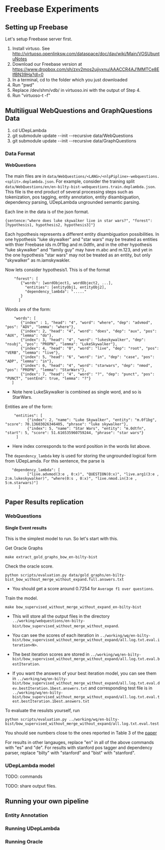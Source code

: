 # Freebase Experiments

## Setting up Freebase

Let's setup Freebase server first.

1. Install virtuso. See http://virtuoso.openlinksw.com/dataspace/doc/dav/wiki/Main/VOSUbuntuNotes
2. Download our Freebase version at https://www.dropbox.com/sh/zxv2mos2ujjyxnu/AAACCR4AJ1MMTCe8ElfBN39Ha?dl=0
3. In a terminal, cd to the folder which you just downloaded
4. Run "pwd"
5. Replace /dev/shm/vdb/ in virtuoso.ini with the output of Step 4.
6. Run "virtuoso-t -f"

## Multiligual WebQuestions and GraphQuestions Data

1. cd UDepLambda
2. git submodule update --init --recursive data/WebQuestions
3. git submodule update --init --recursive data/GraphQuestions

### Data Format

#### WebQuestions

The main files are in `data/WebQuestions/<LANG>/<nlpPipline>-webquestions.<split>.deplambda.json`. For example, consider the training split `data/WebQuestions/en/en-bilty-bist-webquestions.train.deplambda.json`. This file is the end product of several processing steps such as tokenization, pos tagging, entity annotation, entity disambiguation, dependency parsing, UDepLambda ungrounded semantic parsing.

Each line in the data is of the json format. 

    {sentence:"where does luke skywalker live in star wars?", "forest": [hypothesis1, hypothesis2, hypothesis3]"} 

Each hypothesis represents a different entity disambiguation possibilities. In one hypothesis "luke skywalker" and "star wars" may be treated as entities with thier Freebase ids m.0f1bg and m.0dtfn, and in the other hypothesis "luke skywalker" and "family guy" may have m.abc and m.123, and yet in the one hypothesis "star wars" may not be treated as an entity, but only "skywalker" as m.iamskywakler. 

Now lets consider hypothesis1. This is of the format

```
    "forest": [
       {"words": [wordObject1, wordObject2, ...], 
         "entities": [entityObj1, entityObj2],
         "dependency_lambda": "....."
       }
      ]
 ```
    
Words are of the form:

``` 
    "words": [
       {"index" : 1, "head": "4", "word": "where", "dep": "advmod", "pos": "ADV", "lemma": "where"}, 
       {"index": 2, "head": "4", "word": "does", "dep": "aux", "pos": "AUX", "lemma": "do"}, 
       {"index": 3, "head": "4", "word": "lukeskywalker", "dep": "nsubj", "pos": "PROPN", "lemma": "LukeSkywalker"}, 
       {"index": 4, "head": "0", "word": "live", "dep": "root", "pos": "VERB", "lemma": "live"}, 
       {"index": 5, "head": "6", "word": "in", "dep": "case", "pos": "ADP", "lemma": "in"}, 
       {"index": 6, "head": "4", "word": "starwars", "dep": "nmod", "pos": "PROPN", "lemma": "StarWars"}, 
       {"index": 7, "head": "4", "word": "?", "dep": "punct", "pos": "PUNCT", "sentEnd": true, "lemma": "?"}
   ]
```
* Note here LukeSkywalker is combined as single word, and so is StarWars.

Entities are of the form:

```
    "entities": [
          {"index": 2, "name": "Luke Skywalker", "entity": "m.0f1bg", "score": 70.13603026346405, "phrase": "luke skywalker"}, 
          {"index": 5, "name": "Star Wars", "entity": "m.0dtfn", "start": 5, "score": 51.616535960759244, "phrase": "star wars"}
     ]
```

* Here index corresponds to the word position in the words list above.

The `dependency_lambda` key is used for storing the ungrounded logical form from UDepLamda. For this sentence, the parse is
```
   "dependency_lambda": [
          ["live.advmod(3:e , 0:x)", "QUESTION(0:x)", "live.arg1(3:e , 2:m.lukeskywalker)", "where(0:s , 0:x)", "live.nmod.in(3:e , 5:m.starwars)"]
      ]
```

## Paper Results replication

### WebQuestions

#### Single Event results
This is the simplest model to run. So let's start with this.

Get Oracle Graphs

    make extract_gold_graphs_bow_en-bilty-bist
     
Check the oracle score.
        
    python scripts/evaluation.py data/gold_graphs/en-bilty-bist_bow_without_merge_without_expand.full.answers.txt

* You should get a score around 0.7254 for `Average f1 over questions`.

Train the model.

    make bow_supervised_without_merge_without_expand_en-bilty-bist

* This will store all the output files in the directory `../working/webquestions/en-bilty-bist/bow_supervised_without_merge_without_expand`. 

* You can see the scores of each iteration in `../working/wq/en-bilty-bist/bow_supervised_without_merge_without_expand/all.log.txt.eval.iteration<N>`. 

* The best iteration scores are stored in `../working/wq/en-bilty-bist/bow_supervised_without_merge_without_expand/all.log.txt.eval.bestIteration`.

* If you want the answers of your best iteration model, you can see them in `../working/wq/en-bilty-bist/bow_supervised_without_merge_without_expand/all.log.txt.eval.dev.bestIteration.1best.answers.txt` and corresponding test file is in `../working/wq/en-bilty-bist/bow_supervised_without_merge_without_expand/all.log.txt.eval.test.bestIteration.1best.answers.txt`

To evaluate the resulsts yourself, run

    python scripts/evaluation.py ../working/wq/en-bilty-bist/bow_supervised_without_merge_without_expand/all.log.txt.eval.test.bestIteration.1best.answers.txt
    
You should see numbers close to the ones reported in Table 3 of the [paper](https://arxiv.org/pdf/1702.03196.pdf)

For results in other langauges, replace "en" in all of the above commands with "es" and "de". For results with stanford pos tagger and dependency parser, replace "bilty" with "stanford" and "bist" with "stanford".

### UDepLambda model

TODO: commands

TODO: share output files.

## Running your own pipeline

### Entity Annotation

### Running UDepLambda

### Running Oracle
